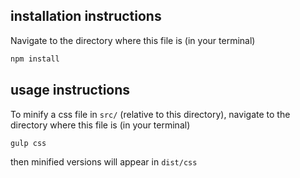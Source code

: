 ## installation instructions

Navigate to the directory where this file is (in your terminal)

```bash
npm install
```

## usage instructions

To minify a css file in `src/` (relative to this directory), navigate to the directory where this file is (in your terminal)

```bash
gulp css
```

then minified versions will appear in `dist/css`

